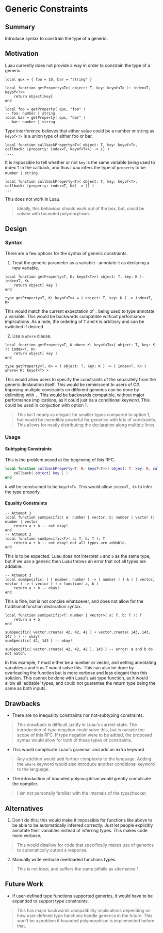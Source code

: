 # Generic Constraints
## Summary
Introduce syntax to constrain the type of a generic.
## Motivation
Luau currently does not provide a way in order to constrain the type of a generic.
```luau
local qux = { foo = 10, bar = "string" }

local function getProperty<T>( object: T, key: keyof<T> ): index<T, keyof<T>>
	return object[key]
end

local foo = getProperty( qux, "foo" )
-- foo: number | string
local bar = getProperty( qux, "bar" )
-- bar: number | string
```
Type interference believes that either value could be a number or string as `keyof<T>` is a union type of either foo or bar.
```luau
local function callbackProperty<T>( object: T, key: keyof<T>, callback: (property: index<T, keyof<T>>) -> () )
....
```
It is impossible to tell whether or not `key` is the same variable being used to index `T` in the callback, and thus Luau infers the type of `property` to be `number | string`.
```luau
local function callbackProperty<T>( object: T, key: keyof<T>, callback: (property: index<T, K>) -> () )
...
```
This does not work in Luau.
> Ideally, this behaviour should work out of the box, but, could be solved with bounded polymorphism.

## Design
### Syntax
There are a few options for the syntax of generic constraints.
1. Treat the generic parameter as a variable--annotate it as declaring a new variable.
```luau
local function getProperty<T, K: keyof<T>>( object: T, key: K ): index<T, K>
	return object[ key ]
end

type getProperty<T, K: keyof<T>> = ( object: T, key: K ) -> index<T, K>
```
This would match the current expectation of `:` being used to type annotate a variable. This would be backwards compatible without performance implications. As a note, the ordering of `T` and `K` is arbitrary and can be switched if desired.

2. Use a `where` clause.
```luau
local function getProperty<T, K where K: keyof<T>>( object: T, key: K ): index<T, K>
	return object[ key ]
end

type getProperty<T, K> = ( object: T, key: K ) -> ( index<T, K> ) where< K: keyof<T> >
```
This would allow users to specify the constraints of the separately from the generic declaration itself. This would be reminiscent to users of C#. Imposing multiple constraints on different generics can be done by delimiting with `,`. This would be backwards compatible, without major performance implications, as it could just be a conditional keyword. This could be used in conjuction with option 1.
> This isn't nearly as elegant for smaller types compared to option 1, but would be incredibly powerful for generics with lots of constraints. This allows for neatly distributing the declaration along multiple lines.

### Usage
#### Subtyping Constraints
This is the problem posed at the beginning of this RFC.
```lua
local function callbackProperty<T, K: keyof<T>>( object: T, key: K, callback: (property: index<T, K>) -> () )
	callback( object[ key ] )
end
```
`K` will be constrained to be `keyof<T>`. This would allow `index<T, K>` to infer the type properly.
#### Equality Constraints
```luau
-- Attempt 1
local function sumSpecific( a: number | vector, b: number | vector ): number | vector
	return a + b -- not okay!
end
-- Attempt 2
local function sumSpecific<T>( a: T, b: T ): T
	return a + b -- not okay! not all types are addable.
end
```
This is to be expected. Luau does not interpret `a` and `b` as the same type, but if we use a generic then Luau throws an error that not all types are addable.
```luau
-- Attempt 3
local sumSpecific: ( ( number, number ) -> ( number ) ) & ( ( vector, vector ) -> ( vector ) ) = function( a, b )
	return a + b -- okay!
end
```
This is fine, but is not concise whatsoever, and does not allow for the traditional function declaration syntax.
```luau
local function sumSpecific<T: number | vector>( a: T, b: T ): T
	return a + b
end

sumSpecific( vector.create( 42, 42, 42 ) + vector.create( 143, 143, 143 ) ) -- okay!
sumSpecific( 42, 143 ) -- okay!

sumSpecific( vector.create( 42, 42, 42 ), 143 ) -- error! a and b do not match.
```
In this example, `T` must either be a number or vector, and setting annotating variables `a` and `b` as `T` would solve this. This can also be done by overloading the function but is more verbose and less elegant than this solution. This cannot be done with Luau's `add` type function, as it would allow all 'addable' types, and could not guarantee the return type being the same as both inputs.

## Drawbacks
- There are no inequality constraints nor not-subtyping constraints.
> This drawback is difficult justify in Luau's current state. The introduction of type negation could solve this, but is outside the scope of this RFC. If type negation were to be added, the proposed syntax would allow for both of these types of constraints.
- This would complicate Luau's grammar and add an extra keyword.
> Any addition would add further complexity to the language. Adding the `where` keyword would also introduce another conditional keyword to the language.
- The introduction of bounded polymorphism would greatly complicate the compiler.
> I am not personally familiar with the internals of the typechecker.

## Alternatives
1. Don't do this; this would make it impossible for functions like above to be able to be automatically inferred correctly. Just let people explicitly annotate their variables instead of inferring types. This makes code more verbose.
> This would disallow for code that specifically makes use of generics to automatically output a response.
2. Manually write verbose overloaded functions types.
> This is not ideal, and suffers the same pitfalls as alternative 1.

## Future Work
- If user-defined type functions supported generics, it would have to be expanded to support type constraints.
> This has major backwards compatibility implications depending on how user-defined type functions handle generics in the future. This won't be a problem if bounded polymorphism is implemented before that.
